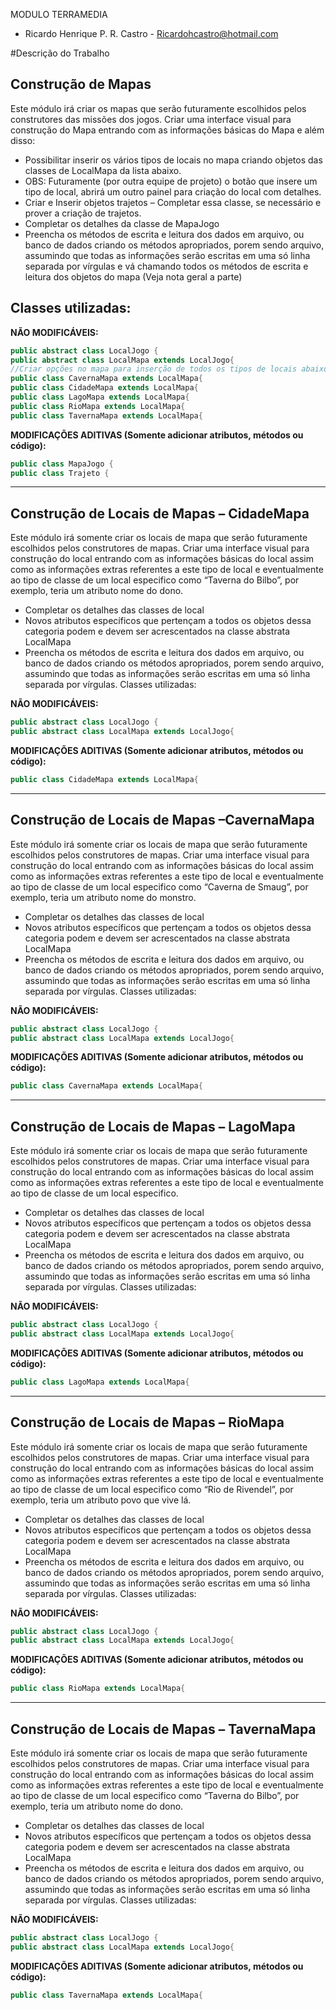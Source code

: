 MODULO TERRAMEDIA

- Ricardo Henrique P. R. Castro - Ricardohcastro@hotmail.com

#Descrição do Trabalho
##	 Construção de Mapas
Este módulo irá criar os mapas que serão futuramente escolhidos pelos construtores das missões dos jogos. 
Criar uma interface visual para construção do Mapa entrando com as informações básicas do Mapa e além disso:
-	Possibilitar inserir os vários tipos de locais no mapa criando objetos das classes de LocalMapa da lista abaixo.  
-	OBS: Futuramente (por outra equipe de projeto) o botão que insere um tipo de local, abrirá um outro painel para criação do local com detalhes.
-	Criar e Inserir objetos trajetos – Completar essa classe, se necessário e prover a criação de trajetos.
-	Completar os detalhes da classe de MapaJogo
-	Preencha os métodos de escrita e leitura dos dados em arquivo, ou banco de dados criando os métodos apropriados, porem sendo arquivo, assumindo que todas as informações serão escritas em uma só linha separada por vírgulas e vá chamando todos os métodos de escrita e leitura dos objetos do mapa (Veja nota geral a parte)

## Classes utilizadas:
  **NÃO MODIFICÁVEIS:**
  ```java
  public abstract class LocalJogo {
  public abstract class LocalMapa extends LocalJogo{
  //Criar opções no mapa para inserção de todos os tipos de locais abaixo
  public class CavernaMapa extends LocalMapa{
  public class CidadeMapa extends LocalMapa{
  public class LagoMapa extends LocalMapa{
  public class RioMapa extends LocalMapa{
  public class TavernaMapa extends LocalMapa{
  ```
 
 **MODIFICAÇÕES ADITIVAS (Somente adicionar atributos, métodos ou código):**
  ```java
  public class MapaJogo {
  public class Trajeto {
  ```
___

##	Construção de Locais de Mapas – CidadeMapa
Este módulo irá somente criar os locais de mapa que serão futuramente escolhidos pelos construtores de mapas. 
Criar uma interface visual para construção do local entrando com as informações básicas do local assim como as informações extras referentes a este tipo de local e eventualmente ao tipo de classe de um local especifico como “Taverna do Bilbo”, por exemplo, teria um atributo nome do dono.
-	Completar os detalhes das classes de local 
-	Novos atributos específicos que pertençam a todos os objetos dessa categoria podem e devem ser acrescentados na classe abstrata LocalMapa
-	Preencha os métodos de escrita e leitura dos dados em arquivo, ou banco de dados criando os métodos apropriados, porem sendo arquivo, assumindo que todas as informações serão escritas em uma só linha separada por vírgulas.
Classes utilizadas:

**NÃO MODIFICÁVEIS:**
```java
public abstract class LocalJogo {
public abstract class LocalMapa extends LocalJogo{
```

**MODIFICAÇÕES ADITIVAS (Somente adicionar atributos, métodos ou código):**
```java
public class CidadeMapa extends LocalMapa{
```

___

##	Construção de Locais de Mapas –CavernaMapa
Este módulo irá somente criar os locais de mapa que serão futuramente escolhidos pelos construtores de mapas. 
Criar uma interface visual para construção do local entrando com as informações básicas do local assim como as informações extras referentes a este tipo de local e eventualmente ao tipo de classe de um local especifico como “Caverna de Smaug”, por exemplo, teria um atributo nome do monstro.
-	Completar os detalhes das classes de local 
-	Novos atributos específicos que pertençam a todos os objetos dessa categoria podem e devem ser acrescentados na classe abstrata LocalMapa
-	Preencha os métodos de escrita e leitura dos dados em arquivo, ou banco de dados criando os métodos apropriados, porem sendo arquivo, assumindo que todas as informações serão escritas em uma só linha separada por vírgulas.
Classes utilizadas:

**NÃO MODIFICÁVEIS:**
```java
public abstract class LocalJogo {
public abstract class LocalMapa extends LocalJogo{
```
**MODIFICAÇÕES ADITIVAS (Somente adicionar atributos, métodos ou código):**
```java
public class CavernaMapa extends LocalMapa{ 
```

___

## Construção de Locais de Mapas – LagoMapa
Este módulo irá somente criar os locais de mapa que serão futuramente escolhidos pelos construtores de mapas. 
Criar uma interface visual para construção do local entrando com as informações básicas do local assim como as informações extras referentes a este tipo de local e eventualmente ao tipo de classe de um local especifico.
-	Completar os detalhes das classes de local 
-	Novos atributos específicos que pertençam a todos os objetos dessa categoria podem e devem ser acrescentados na classe abstrata LocalMapa
-	Preencha os métodos de escrita e leitura dos dados em arquivo, ou banco de dados criando os métodos apropriados, porem sendo arquivo, assumindo que todas as informações serão escritas em uma só linha separada por vírgulas.
Classes utilizadas:

**NÃO MODIFICÁVEIS:**
```java
public abstract class LocalJogo {
public abstract class LocalMapa extends LocalJogo{
```

**MODIFICAÇÕES ADITIVAS (Somente adicionar atributos, métodos ou código):**
```java
public class LagoMapa extends LocalMapa{
```

___

##	Construção de Locais de Mapas –  RioMapa
Este módulo irá somente criar os locais de mapa que serão futuramente escolhidos pelos construtores de mapas. 
Criar uma interface visual para construção do local entrando com as informações básicas do local assim como as informações extras referentes a este tipo de local e eventualmente ao tipo de classe de um local especifico como “Rio de Rivendel”, por exemplo, teria um atributo povo que vive lá.
-	Completar os detalhes das classes de local 
-	Novos atributos específicos que pertençam a todos os objetos dessa categoria podem e devem ser acrescentados na classe abstrata LocalMapa
-	Preencha os métodos de escrita e leitura dos dados em arquivo, ou banco de dados criando os métodos apropriados, porem sendo arquivo, assumindo que todas as informações serão escritas em uma só linha separada por vírgulas.
Classes utilizadas:

**NÃO MODIFICÁVEIS:**
```java
public abstract class LocalJogo {
public abstract class LocalMapa extends LocalJogo{
```

**MODIFICAÇÕES ADITIVAS (Somente adicionar atributos, métodos ou código):**
```java
public class RioMapa extends LocalMapa{
```
 
 ___
 
##	Construção de Locais de Mapas – TavernaMapa
Este módulo irá somente criar os locais de mapa que serão futuramente escolhidos pelos construtores de mapas. 
Criar uma interface visual para construção do local entrando com as informações básicas do local assim como as informações extras referentes a este tipo de local e eventualmente ao tipo de classe de um local especifico como “Taverna do Bilbo”, por exemplo, teria um atributo nome do dono.
-	Completar os detalhes das classes de local 
-	Novos atributos específicos que pertençam a todos os objetos dessa categoria podem e devem ser acrescentados na classe abstrata LocalMapa
-	Preencha os métodos de escrita e leitura dos dados em arquivo, ou banco de dados criando os métodos apropriados, porem sendo arquivo, assumindo que todas as informações serão escritas em uma só linha separada por vírgulas.
Classes utilizadas:

**NÃO MODIFICÁVEIS:**
```java
public abstract class LocalJogo {
public abstract class LocalMapa extends LocalJogo{
```

**MODIFICAÇÕES ADITIVAS (Somente adicionar atributos, métodos ou código):**
```java
public class TavernaMapa extends LocalMapa{
```

